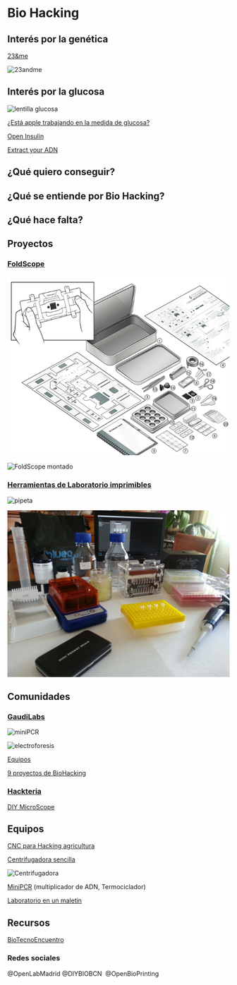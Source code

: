 # Bio Hacking


## Interés por la genética

[23&me](https://www.23andme.com/)

![23andme](http://i1089.photobucket.com/albums/i349/Michael_Convente/IMG_1399_small.jpg)

## Interés por la glucosa

![lentilla glucosa](http://cdn.elimpulso.com/media/lentillas.jpg)

[¿Está apple trabajando en la medida de glucosa?](
https://www.enriquedans.com/2017/05/es-la-glucemia-el-proximo-indicador-a-monitorizar.html)

[Open Insulin](https://makezine.com/2017/03/16/open-insulin-project-aims-disrupt-diabetes/)

[Extract your ADN](https://www.instructables.com/id/5-minute-DNA-Extraction-in-a-Shot-Glass/)


## ¿Qué quiero conseguir?


## ¿Qué se entiende por Bio Hacking?

## ¿Qué hace falta?


## Proyectos

### [FoldScope](https://www.foldscope.com/what-we-do/)

![FoldScope](./images/bf01be89b73fd981b2bbfd06781f8c8a_original.png)

![FoldScope montado](https://2nznub4x5d61ra4q12fyu67t-wpengine.netdna-ssl.com/wp-content/uploads/2014/03/Foldscope.jpg)


### [Herramientas de Laboratorio imprimibles](https://www.thingiverse.com/javacasm/collections/laboratorio)

![pipeta](https://thingiverse-production-new.s3.amazonaws.com/renders/d5/d1/47/5a/44/c087340014c3f3ad74d61a1006712669_preview_featured.JPG)

![material biolab](./images/mateial_biolab.jpg)

## Comunidades

### [GaudiLabs](http://www.gaudi.ch/GaudiLabs/)


![miniPCR](http://www.gaudi.ch/GaudiLabs/wp-content/uploads/OpenPCR-1024x809.jpg)


![electroforesis](http://www.gaudi.ch/GaudiLabs/wp-content/uploads/GelBoxSupply-1024x828.jpg)


[Equipos](http://www.gaudi.ch/GaudiLabs/?page_id=328)

[9 proyectos de BioHacking](http://makezine.com/2017/03/23/biohacking-projects/)


### [Hackteria](https://www.hackteria.org/category/projects/)


[DIY MicroScope](https://www.hackteria.org/workshops/diy-microsopy-by-tez/)



## Equipos


[CNC para Hacking agricultura ](http://makezine.com/2017/04/27/community-creating-solution-farmbot-technology/)

[Centrifugadora sencilla](http://makezine.com/projects/3d-printed-centrifuge/)

![Centrifugadora](https://i2.wp.com/makezine.com/wp-content/uploads/2017/03/10-LidOpen.jpg?resize=620%2C930)

[MiniPCR](http://www.minipcr.com/) (multiplicador de ADN, Termociclador)

[Laboratorio en un maletin](http://2016.igem.org/Team:Valencia_UPV/Hardware)



## Recursos

[BioTecnoEncuentro](http://www.biotecnoencuentro.com/informacion-2/)

### Redes sociales

@OpenLabMadrid
@DIYBIOBCN ‏
@OpenBioPrinting
